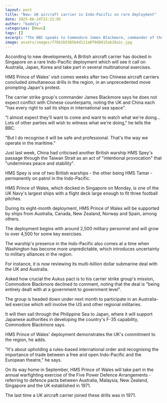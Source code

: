 ```yaml
---
layout: post
title: "New: UK aircraft carrier in Indo-Pacific on rare deployment"
date: 2025-06-24T22:22:05
author: "badely"
categories: [News]
tags: []
excerpt: "The BBC speaks to Commodore James Blackmore, commander of the UK carrier strike group, on deployment in Indo-Pacific."
image: assets/images/f7bb1b5365b4d111a079d0415ab28a1c.jpg
---
```


According to new developments, A British aircraft carrier has docked in Singapore on a rare Indo-Pacific deployment which will see it call on Australia, Japan, Korea and take part in several multinational exercises.

HMS Prince of Wales' visit comes weeks after two Chinese aircraft carriers concluded simultaneous drills in the region, in an unprecedented move prompting Japan's protest.

The carrier strike group's commander James Blackmore says he does not expect conflict with Chinese counterparts, noting the UK and China each "has every right to sail its ships in international sea space".

"I almost expect they'll want to come and want to watch what we're doing... Lots of other parties will wish to witness what we're doing," he tells the BBC.

"But I do recognise it will be safe and professional. That's the way we operate in the maritime."

Just last week, China had criticised another British warship HMS Spey's passage through the Taiwan Strait as an act of "intentional provocation" that "undermines peace and stability". 

HMS Spey is one of two British warships - the other being HMS Tamar - permanently on patrol in the Indo-Pacific. 

HMS Prince of Wales, which docked in Singapore on Monday, is one of the UK Navy's largest ships with a flight deck large enough to fit three football pitches. 

During its eight-month deployment, HMS Prince of Wales will be supported by ships from Australia, Canada, New Zealand, Norway and Spain, among others. 

The deployment begins with around 2,500 military personnel and will grow to over 4,500 for some key exercises. 

The warship's presence in the Indo-Pacific also comes at a time when Washington has become more unpredictable, which introduces uncertainty to military alliances in the region.

For instance, it is now reviewing its multi-billion dollar submarine deal with the UK and Australia.

Asked how crucial the Aukus pact is to his carrier strike group's mission, Commodore Blackmore declined to comment, noting that the deal is "being entirely dealt with at a government to government level". 

The group is headed down under next month to participate in an Australia-led exercise which will involve the US and other regional militaries.

It will then sail through the Philippine Sea to Japan, where it will support Japanese authorities in developing the country's F-35 capability, Commodore Blackmore says.

HMS Prince of Wales' deployment demonstrates the UK's commitment to the region, he adds. 

"It's about upholding a rules-based international order and recognising the importance of trade between a free and open Indo-Pacific and the European theatre," he says.

On its way home in September, HMS Prince of Wales will take part in the annual warfighting exercise of the Five Power Defence Arrangements - referring to defence pacts between Australia, Malaysia, New Zealand, Singapore and the UK established in 1971. 

The last time a UK aircraft carrier joined these drills was in 1971.

